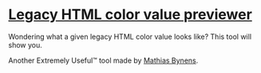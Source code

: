 # [Legacy HTML color value previewer](https://mothereff.in/bgcolor)

Wondering what a given legacy HTML color value looks like? This tool will show you.

Another Extremely Useful™ tool made by [Mathias Bynens](https://www.gitforge.in/).
